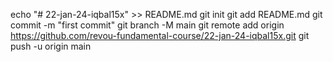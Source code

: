 echo "# 22-jan-24-iqbal15x" >> README.md
git init
git add README.md
git commit -m "first commit"
git branch -M main
git remote add origin https://github.com/revou-fundamental-course/22-jan-24-iqbal15x.git
git push -u origin main
